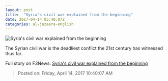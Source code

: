 ```yaml
---
layout: post
title:  "Syria's civil war explained from the beginning"
date: 2017-04-14 05:40:07Z
categories: al-jazeera-english
---
```


![Syria's civil war explained from the beginning](http://www.aljazeera.com/mritems/Images/2017/4/10/4d51d67598c1439da6d34410ccc0a8fe_18.jpg)

The Syrian civil war is the deadliest conflict the 21st century has witnessed thus far.


Full story on F3News: [Syria's civil war explained from the beginning](http://www.f3nws.com/n/tc4yTD)

> Posted on: Friday, April 14, 2017 10:40:07 AM
